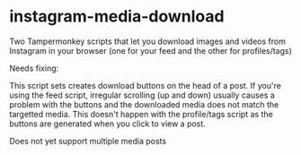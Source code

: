 # instagram-media-download
Two Tampermonkey scripts that let you download images and videos from Instagram in your browser (one for your feed and the other for profiles/tags)


Needs fixing:

This script sets creates download buttons on the head of a post. If you're using the feed script, irregular scrolling (up and down) usually causes a problem with the buttons and the downloaded media does not match the targetted media. This doesn't happen with the profile/tags script as the buttons are generated when you click to view a post.

Does not yet support multiple media posts
